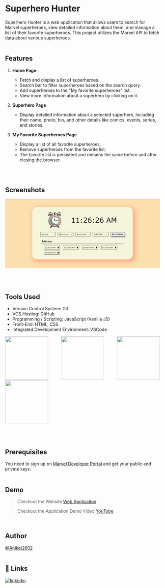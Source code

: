 # Superhero Hunter

Superhero Hunter is a web application that allows users to search for Marvel superheroes, view detailed information about them, and manage a list of their favorite superheroes. This project utilizes the Marvel API to fetch data about various superheroes.
<br>
<br>


## Features

1. **Home Page**
    - Fetch and display a list of superheroes.
    - Search bar to filter superheroes based on the search query.
    - Add superheroes to the "My favorite superheroes" list.
    - View more information about a superhero by clicking on it.

2. **Superhero Page**
    - Display detailed information about a selected superhero, including their name, photo, bio, and other details like comics, events, series, and stories.

3. **My Favorite Superheroes Page**
    - Display a list of all favorite superheroes.
    - Remove superheroes from the favorite list.
    - The favorite list is persistent and remains the same before and after closing the browser.
  <br>
  <br>

## Screenshots
![App Screenshot](https://github.com/Aniket2602/Alarm-Clock/blob/main/Screenshot/Screenshot_1.png)

<br>
<br>

## Tools Used
- Version Control System: Git
- VCS Hosting: GitHub
- Programming / Scripting: JavaScript (Vanilla JS)
- Front-End: HTML, CSS
- Integrated Development Environment: VSCode
<p align="justify">
<img height="140" width="140" src="https://www.w3.org/html/logo/downloads/HTML5_Logo_256.png">
<img height="140" width="140" src="https://logodix.com/logo/470309.png">
<img height="140" width="140" src="https://upload.wikimedia.org/wikipedia/commons/6/6a/JavaScript-logo.png">
<img height="140" width="140" src="https://code.visualstudio.com/assets/apple-touch-icon.png">
</p>
<br>
<br>

## Prerequisites
You need to sign up on [Marvel Developer Portal](https://developer.marvel.com/signup) and get your public and private keys.
<br>
<br>

## Demo
> Checkout the Website [Web Application](https://aniket2602.github.io/Alarm-Clock/)

> Checkout the Application Demo Video [YouTube]()

<br>

## Author
[@Aniket2602](https://github.com/Aniket2602)
<br>
<br>

## 🔗 Links
[![linkedin](https://img.shields.io/badge/linkedin-0A66C2?style=for-the-badge&logo=linkedin&logoColor=white)](https://www.linkedin.com/in/aniket-sangale/)